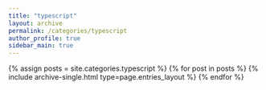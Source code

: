 ```yaml
---
title: "typescript"
layout: archive
permalink: /categories/typescript
author_profile: true
sidebar_main: true
---
```



{% assign posts = site.categories.typescript %}
{% for post in posts %} {% include archive-single.html type=page.entries_layout %} {% endfor %}